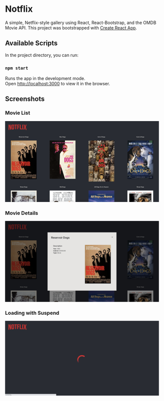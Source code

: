 # Notflix

A simple, Netflix-style gallery using React, React-Bootstrap, and the OMDB Movie API. This project was bootstrapped with [Create React App](https://github.com/facebook/create-react-app).

## Available Scripts

In the project directory, you can run:

### `npm start`

Runs the app in the development mode.\
Open [http://localhost:3000](http://localhost:3000) to view it in the browser.

## Screenshots

### Movie List

![Alt text](public/screenshots/movielist.png?raw=true "Title")

### Movie Details

![Alt text](public/screenshots/moviedetail.png?raw=true "Title")

### Loading with Suspend

![Alt text](public/screenshots/suspendloader.png?raw=true "Title")

